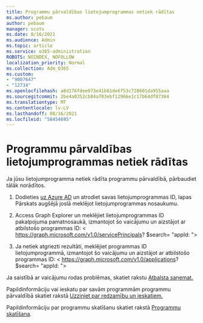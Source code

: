 ```yaml
---
title: Programmu pārvaldības lietojumprogrammas netiek rādītas
ms.author: pebaum
author: pebaum
manager: scotv
ms.date: 8/16/2021
ms.audience: Admin
ms.topic: article
ms.service: o365-administration
ROBOTS: NOINDEX, NOFOLLOW
localization_priority: Normal
ms.collection: Adm_O365
ms.custom:
- "9007647"
- "12734"
ms.openlocfilehash: a8d176fdee073e41b61de6f53c728601da955aaa
ms.sourcegitcommit: 2be4a0352cb84a703ebf12966e1c17b64df07364
ms.translationtype: MT
ms.contentlocale: lv-LV
ms.lasthandoff: 08/16/2021
ms.locfileid: "58454695"
---
```

# <a name="my-app-isnt-showing-up-in-app-governance"></a>Programmu pārvaldības lietojumprogrammas netiek rādītas

Ja jūsu lietojumprogramma netiek rādīta programmu pārvaldībā, pārbaudiet tālāk norādītos.

1. Dodieties [uz Azure AD](https://aad.portal.azure.com/) un atrodiet savas lietojumprogrammas ID, lapas Pārskats augšējā joslā meklējot lietojumprogrammas nosaukumu.

1. Access Graph Explorer un meklējiet lietojumprogrammas ID pakalpojuma pamatnosaukā, izmantojot šo vaicājumu un aizstājot ar atbilstošo programmas <appId> ID: < https://graph.microsoft.com/v1.0/servicePrincipals? $search= "appId: <appId> ">

1. Ja netiek atgriezti rezultāti, meklējiet programmas ID lietojumprogrammā, izmantojot šo vaicājumu un aizstājot ar atbilstošo programmas <appId> ID: < https://graph.microsoft.com/v1.0/applications? $search= "appId: <appId> ">

Ja saistībā ar vaicājumu rodas problēmas, skatiet rakstu [Atbalsta saņemat.](https://docs.microsoft.com/microsoft-365/business-video/get-help-support) 

Papildinformāciju vai ieskatu par savām programmām programmu pārvaldībā skatiet rakstā [Uzziniet par redzamību un ieskatiem.](https://docs.microsoft.com/microsoft-365/compliance/app-governance-visibility-insights-overview)

Papildinformāciju par programmu skatīšanu skatiet rakstā [Programmu skatīšana](https://docs.microsoft.com/microsoft-365/compliance/app-governance-visibility-insights-view-apps).
